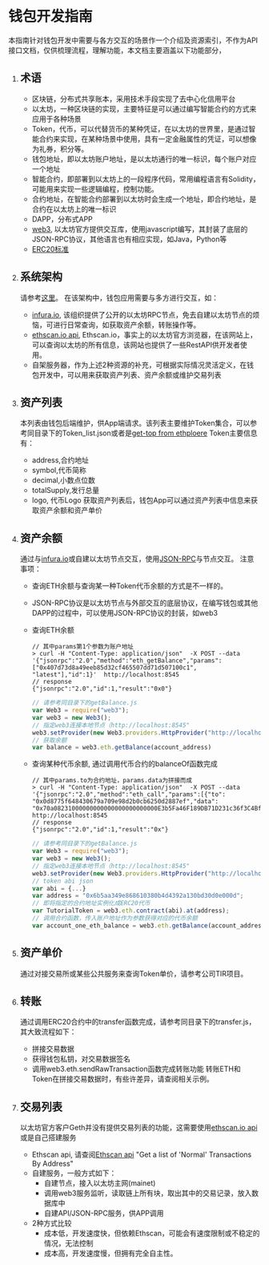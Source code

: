 
# 钱包开发指南

本指南针对钱包开发中需要与各方交互的场景作一个介绍及资源索引，不作为API接口文档，仅供梳理流程，理解功能，本文档主要涵盖以下功能部分，

1. ## 术语
    * 区块链，分布式共享账本，采用技术手段实现了去中心化信用平台
    * 以太坊，一种区块链的实现，主要特征是可以通过编写智能合约的方式来应用于各种场景
    * Token，代币，可以代替货币的某种凭证，在以太坊的世界里，是通过智能合约来实现，在某种场景中使用，具有一定金融属性的凭证，可以想像为礼券，积分等。
    * 钱包地址，即以太坊账户地址，是以太坊通行的唯一标识，每个账户对应一个地址
    * 智能合约，即部署到以太坊上的一段程序代码，常用编程语言有Solidity，可能用来实现一些逻辑编程，控制功能。
    * 合约地址，在智能合约部署到以太坊时会生成一个地址，即合约地址，是合约在以太坊上的唯一标识
    * DAPP，分布式APP
    * [web3](https://github.com/ethereum/wiki/wiki/JavaScript-API), 以太坊官方提供交互库，使用javascript编写，其封装了底层的JSON-RPC协议，其他语言也有相应实现，如Java，Python等
    * [ERC20标准](https://blog.csdn.net/diandianxiyu_geek/article/details/78082551)

2. ## 系统架构
    请参考[这里](https://www.processon.com/view/link/5b235c4be4b06df80aaf01bf)。
    在该架构中，钱包应用需要与多方进行交互，如：
    * [infura.io](https://infura.io/), 该组织提供了公开的以太坊RPC节点，免去自建以太坊节点的烦恼，可进行日常查询，如获取资产余额，转账操作等。
    * [ethscan.io api](https://etherscan.io/apis), Ethscan.io，事实上的以太坊官方浏览器，在该网站上，可以查询以太坊的所有信息，该网站也提供了一些RestAPI供开发者使用。
    * 自架服务器，作为上述2种资源的补充，可根据实际情况灵活定义，在钱包开发中，可以用来获取资产列表、资产余额或维护交易列表

3. ## 资产列表
    本列表由钱包后端维护，供App端请求。该列表主要维护Token集合，可以参考同目录下的Token_list.json或者是[get-top from ethploere](https://github.com/EverexIO/Ethplorer/wiki/Ethplorer-API?from=etop#get-top) Token主要信息有：
    * address,合约地址
    * symbol,代币简称
    * decimal,小数点位数
    * totalSupply,发行总量
    * logo, 代币Logo
    获取资产列表后，钱包App可以通过资产列表中信息来获取资产余额和资产单价

4. ## 资产余额
    通过与[infura.io](https://infura.io/)或自建以太坊节点交互，使用[JSON-RPC](https://github.com/ethereum/wiki/wiki/JSON-RPC)与节点交互。
    注意事项：
    * 查询ETH余额与查询某一种Token代币余额的方式是不一样的。
    * JSON-RPC协议是以太坊节点与外部交互的底层协议，在编写钱包或其他DAPP的过程中，可以使用JSON-RPC协议的封装，如web3
    * 查询ETH余额
        ```shell
        // 其中params第1个参数为账户地址
        > curl -H "Content-Type: application/json"  -X POST --data '{"jsonrpc":"2.0","method":"eth_getBalance","params":["0x407d73d8a49eeb85d32cf465507dd71d507100c1", "latest"],"id":1}'  http://localhost:8545
        // response
        {"jsonrpc":"2.0","id":1,"result":"0x0"}
        ```

        ```js
        // 请参考同目录下的getBalance.js
        var Web3 = require("web3");
        var web3 = new Web3();
        // 指定web3连接本地节点（http://localhost:8545"
        web3.setProvider(new Web3.providers.HttpProvider("http://localhost:8545"));
        // 获取余额
        var balance = web3.eth.getBalance(account_address)
        ```
    * 查询某种代币余额, 通过调用代币合约的balanceOf函数完成
        ```shell
        // 其中params.to为合约地址，params.data为拼接而成
        > curl -H "Content-Type: application/json"  -X POST --data '{"jsonrpc":"2.0","method":"eth_call","params":[{"to": "0x0d8775f648430679a709e98d2b0cb6250d2887ef","data": "0x70a08231000000000000000000000000E3b5Fa46F189DB71D231c36f3C4BfBc94d1D7D52"},"latest"],"id":1}'  http://localhost:8545
        // response
        {"jsonrpc":"2.0","id":1,"result":"0x"}
        ```

        ```js
        // 请参考同目录下的getBalance.js
        var Web3 = require("web3");
        var web3 = new Web3();
        // 指定web3连接本地节点（http://localhost:8545"
        web3.setProvider(new Web3.providers.HttpProvider("http://localhost:8545"));
        // token abi json
        var abi = {...}
        var address = "0x6b5aa349e868610380b4d4392a130bd30d0e000d";
        // 即将指定的合约地址实例化成ERC20代币
        var TutorialToken = web3.eth.contract(abi).at(address);
        // 调用合约函数，传入账户地址作为参数获得对应的代币余额
        var account_one_eth_balance = web3.eth.getBalance(account_address);
        ```

5. ## 资产单价
    通过对接交易所或某些公共服务来查询Token单价，请参考公司TIR项目。

6. ## 转账
    通过调用ERC20合约中的transfer函数完成，请参考同目录下的transfer.js，其大致流程如下：
    * 拼接交易数据
    * 获得钱包私钥，对交易数据签名
    * 调用web3.eth.sendRawTransaction函数完成转账功能
    转账ETH和Token在拼接交易数据时，有些许差异，请查阅相关示例。

7. ## 交易列表
    以太坊官方客户Geth并没有提供交易列表的功能，这需要使用[ethscan.io api](https://etherscan.io/apis)或是自己搭建服务
    * Ethscan api, 请查阅[Ethscan api](https://etherscan.io/apis#accounts) "Get a list of 'Normal' Transactions By Address"
    * 自建服务，一般方式如下：
        * 自建节点，接入以太坊主网(mainet)
        * 调用web3服务监听，读取链上所有块，取出其中的交易记录，放入数据库中
        * 自建API/JSON-RPC服务，供APP调用
    * 2种方式比较
        * 成本低，开发速度快，但依赖Ethscan，可能会有速度限制或不稳定的情况，无法控制
        * 成本高，开发速度慢，但拥有完全自主性。
